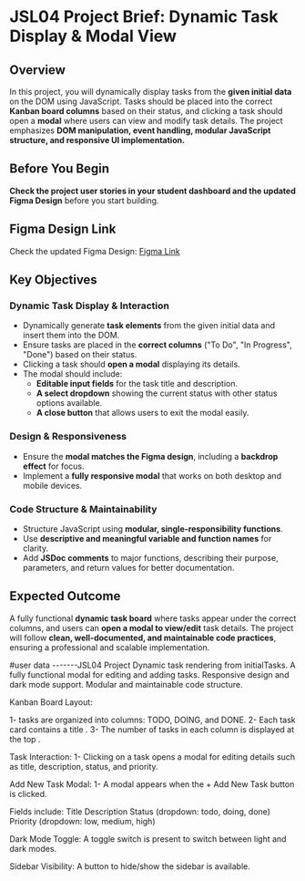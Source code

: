 # JSL04 Project Brief: Dynamic Task Display & Modal View

## Overview

In this project, you will dynamically display tasks from the **given initial data** on the DOM using JavaScript. Tasks should be placed into the correct **Kanban board columns** based on their status, and clicking a task should open a **modal** where users can view and modify task details. The project emphasizes **DOM manipulation, event handling, modular JavaScript structure, and responsive UI implementation.**

## Before You Begin

**Check the project user stories in your student dashboard and the updated Figma Design** before you start building.

## Figma Design Link

Check the updated Figma Design: [Figma Link](https://www.figma.com/design/y7bFCUYL5ZHfPeojACBXg2/Challenges-%7C-JSL?node-id=0-1&p=f&t=Ki0CZk0RAjrk9Fhs-0)

## Key Objectives

### Dynamic Task Display & Interaction

- Dynamically generate **task elements** from the given initial data and insert them into the DOM.
- Ensure tasks are placed in the **correct columns** ("To Do", "In Progress", "Done") based on their status.
- Clicking a task should **open a modal** displaying its details.
- The modal should include:
  - **Editable input fields** for the task title and description.
  - **A select dropdown** showing the current status with other status options available.
  - **A close button** that allows users to exit the modal easily.

### Design & Responsiveness

- Ensure the **modal matches the Figma design**, including a **backdrop effect** for focus.
- Implement a **fully responsive modal** that works on both desktop and mobile devices.

### Code Structure & Maintainability

- Structure JavaScript using **modular, single-responsibility functions**.
- Use **descriptive and meaningful variable and function names** for clarity.
- Add **JSDoc comments** to major functions, describing their purpose, parameters, and return values for better documentation.

## Expected Outcome

A fully functional **dynamic task board** where tasks appear under the correct columns, and users can **open a modal to view/edit** task details. The project will follow **clean, well-documented, and maintainable code practices**, ensuring a professional and scalable implementation.



#user data -------JSL04 Project
Dynamic task rendering from initialTasks.
A fully functional modal for editing and adding tasks.
Responsive design and dark mode support.
Modular and maintainable code structure.

Kanban Board Layout:

  1-  tasks are organized  into columns: TODO, DOING, and DONE.
  2-  Each task card contains a title .
  3-  The number of tasks in each column is displayed at the top .

Task Interaction:
  1-  Clicking on a task opens a modal for editing details such as title, description, status, and priority.

Add New Task Modal:
  1-  A modal appears when the + Add New Task button is clicked.

Fields include:
  Title
  Description
  Status (dropdown: todo, doing, done)
  Priority (dropdown: low, medium, high)

Dark Mode Toggle:
  A toggle switch is present to switch between light and dark modes.

Sidebar Visibility:
  A button to hide/show the sidebar is available.
